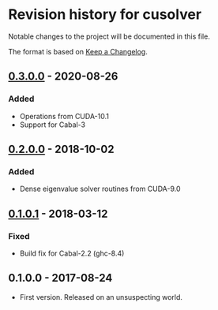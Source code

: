 # Revision history for cusolver

Notable changes to the project will be documented in this file.

The format is based on [Keep a Changelog](http://keepachangelog.com/).

## [0.3.0.0] - 2020-08-26
### Added
  * Operations from CUDA-10.1
  * Support for Cabal-3

## [0.2.0.0] - 2018-10-02
### Added
  * Dense eigenvalue solver routines from CUDA-9.0

## [0.1.0.1] - 2018-03-12
### Fixed
  * Build fix for Cabal-2.2 (ghc-8.4)

## 0.1.0.0 - 2017-08-24
  * First version. Released on an unsuspecting world.


[0.3.0.0]:    https://github.com/tmcdonell/cusparse/compare/v0.2.0.0...v0.3.0.0
[0.2.0.0]:    https://github.com/tmcdonell/cusparse/compare/0.1.0.1...v0.2.0.0
[0.1.0.1]:    https://github.com/tmcdonell/cusparse/compare/0.1.0.0...0.1.0.1

